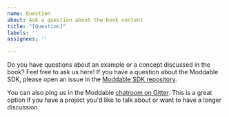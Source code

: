 ```yaml
---
name: Question
about: Ask a question about the book content
title: "[Question]"
labels: ''
assignees: ''

---
```


Do you have questions about an example or a concept discussed in the book? Feel free to ask us here! If you have a question about the Moddable SDK, please open an issue in the [Moddable SDK repository](https://github.com/Moddable-OpenSource/moddable/).

You can also ping us in the Moddable [chatroom on Gitter](https://gitter.im/embedded-javascript/moddable). This is a great option if you have a project you'd like to talk about or want to have a longer discussion.
